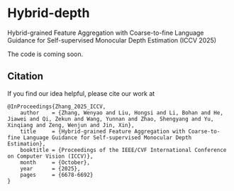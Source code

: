 # Hybrid-depth
Hybrid-grained Feature Aggregation with Coarse-to-fine Language Guidance for Self-supervised Monocular Depth Estimation (ICCV 2025)

The code is coming soon.



## Citation
If you find our idea helpful, please cite our work at
```
@InProceedings{Zhang_2025_ICCV,
    author    = {Zhang, Wenyao and Liu, Hongsi and Li, Bohan and He, Jiawei and Qi, Zekun and Wang, Yunnan and Zhao, Shengyang and Yu, Xinqiang and Zeng, Wenjun and Jin, Xin},
    title     = {Hybrid-grained Feature Aggregation with Coarse-to-fine Language Guidance for Self-supervised Monocular Depth Estimation},
    booktitle = {Proceedings of the IEEE/CVF International Conference on Computer Vision (ICCV)},
    month     = {October},
    year      = {2025},
    pages     = {6678-6692}
}
```
